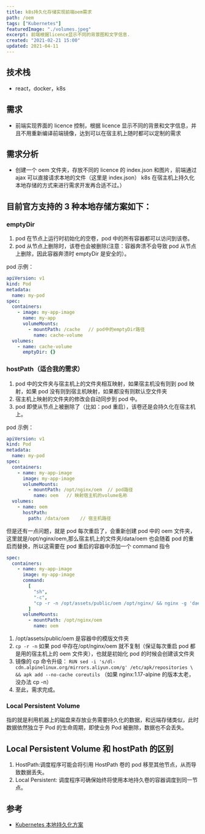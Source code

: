 ```yaml
---
title: k8s持久化存储实现前端oem需求
path: /oem
tags: ["Kubernetes"]
featuredImage: "./volumes.jpeg"
excerpt: 前端根据licence显示不同的背景图和文字信息.
created: "2021-02-21 15:00"
updated: 2021-04-11
---
```


## 技术栈

- react，docker，k8s

## 需求

- 前端实现界面的 licence 控制，根据 licence 显示不同的背景和文字信息，并且不用重新编译前端镜像，达到可以在宿主机上随时都可以定制的需求

## 需求分析

- 创建一个 oem 文件夹，存放不同的 licence 的 index.json 和图片，前端通过 ajax 可以直接请求本地的文件（这里是 index.json） k8s 在宿主机上持久化本地存储的方式来进行需求开发再合适不过。）

## 目前官方支持的 3 种本地存储方案如下：

### emptyDir

1. pod 在节点上运行时初始化的空卷，pod 中的所有容器都可以访问到该卷。
2. pod 从节点上删除时，该卷也会被删除(注意：容器奔溃不会导致 pod 从节点上删除，因此容器奔溃时 emptyDir 是安全的）。

pod 示例：

```yaml
apiVersion: v1
kind: Pod
metadata:
  name: my-pod
spec:
  containers:
    - image: my-app-image
      name: my-app
      volumeMounts:
        - mountPath: /cache   // pod中的emptyDir路径
          name: cache-volume
  volumes:
    - name: cache-volume
      emptyDir: {}
```

### hostPath（适合我的需求）

1. pod 中的文件夹与宿主机上的文件夹相互映射，如果宿主机没有则到 pod 映射，如果 pod 没有则到宿主机映射，如果都没有则默认空文件夹
2. 宿主机上映射的文件夹的修改会自动同步到 pod 中。
3. pod 即使从节点上被删除了（比如：pod 重启），该卷还是会持久化在宿主机上。

pod 示例：

```yaml
apiVersion: v1
kind: Pod
metadata:
  name: my-pod
spec:
  containers:
    - name: my-app-image
      image: my-app-image
      volumeMounts:
        - mountPath: /opt/nginx/oem  // pod路径
          name: oem   // 映射宿主机的volume名称
  volumes:
    - name: oem
      hostPath:
        path: /data/oem    // 宿主机路径
```

但是还有一点问题，就是 pod 每次重启了，会重新创建 pod 中的 oem 文件夹，这里就是/opt/nginx/oem,那么宿主机上的文件夹/data/oem 也会随着 pod 的重启而替换，所以这需要在 pod 重启的容器中添加一个 command 指令<br />

```yaml
spec:
  containers:
    - name: my-app-image
      image: my-app-image
      command:
        [
          "sh",
          "-c",
          "cp -r -n /opt/assets/public/oem /opt/nginx/ && nginx -g 'daemon off;'",
        ]
      volumeMounts:
        - mountPath: /opt/nginx/oem
          name: oem
```

1. /opt/assets/public/oem 是容器中的模版文件夹
2. `cp -r -n` 如果 pod 中存在/opt/nginx/oem 就不复制（保证每次重启 pod 都是用的宿主机上的 oem 文件夹），也就是初始化 pod 的时候会创建该文件夹
3. 镜像的 cp 命令升级：
   `RUN sed -i 's/dl-cdn.alpinelinux.org/mirrors.aliyun.com/g' /etc/apk/repositories \ && apk add --no-cache coreutils`
   （如果 nginx:1.17-alpine 的版本太老，没办法 cp -n）
4. 至此，需求完成。

### Local Persistent Volume

指的就是利用机器上的磁盘来存放业务需要持久化的数据，和远端存储类似，此时数据依然独立于 Pod 的生命周期，即使业务 Pod 被删除，数据也不会丢失。

## Local Persistent Volume 和 hostPath 的区别

1. HostPath:调度程序可能会将引用 HostPath 卷的 pod 移至其他节点，从而导致数据丢失。
2. Local Persistent: 调度程序可确保始终将使用本地持久卷的容器调度到同一节点。

## 参考

- [Kubernetes 本地持久化方案](https://segmentfault.com/a/1190000022860937)
